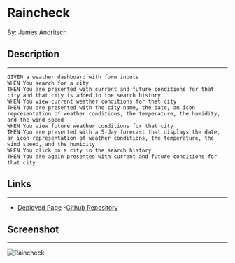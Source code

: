 # Raincheck
By: James Andritsch

## Description
---

```
GIVEN a weather dashboard with form inputs
WHEN You search for a city
THEN You are presented with current and future conditions for that city and that city is added to the search history
WHEN You view current weather conditions for that city
THEN You are presented with the city name, the date, an icon representation of weather conditions, the temperature, the humidity, and the wind speed
WHEN You view future weather conditions for that city
THEN You are presented with a 5-day forecast that displays the date, an icon representation of weather conditions, the temperature, the wind speed, and the humidity
WHEN You click on a city in the search history
THEN You are again presented with current and future conditions for that city
```

## Links

___
- [Deployed Page](https://james-andritsch.github.io/raincheck/)
-[Github Repository](https://github.com/james-andritsch/raincheck)

## Screenshot
___
![Raincheck](assets/images/raincheck_screenshot.png)